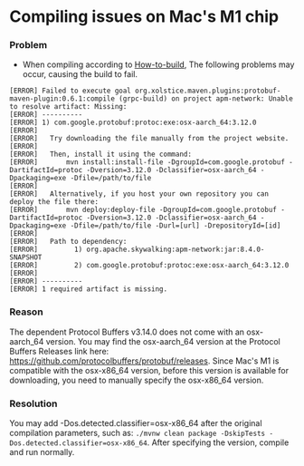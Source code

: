 # Compiling issues on Mac's M1 chip
### Problem
- When compiling according to [How-to-build](../guides/How-to-build.md), The following problems may occur, causing the build to fail.
```
[ERROR] Failed to execute goal org.xolstice.maven.plugins:protobuf-maven-plugin:0.6.1:compile (grpc-build) on project apm-network: Unable to resolve artifact: Missing:
[ERROR] ----------
[ERROR] 1) com.google.protobuf:protoc:exe:osx-aarch_64:3.12.0
[ERROR]
[ERROR]   Try downloading the file manually from the project website.
[ERROR]
[ERROR]   Then, install it using the command:
[ERROR]       mvn install:install-file -DgroupId=com.google.protobuf -DartifactId=protoc -Dversion=3.12.0 -Dclassifier=osx-aarch_64 -Dpackaging=exe -Dfile=/path/to/file
[ERROR]
[ERROR]   Alternatively, if you host your own repository you can deploy the file there:
[ERROR]       mvn deploy:deploy-file -DgroupId=com.google.protobuf -DartifactId=protoc -Dversion=3.12.0 -Dclassifier=osx-aarch_64 -Dpackaging=exe -Dfile=/path/to/file -Durl=[url] -DrepositoryId=[id]
[ERROR]
[ERROR]   Path to dependency:
[ERROR]         1) org.apache.skywalking:apm-network:jar:8.4.0-SNAPSHOT
[ERROR]         2) com.google.protobuf:protoc:exe:osx-aarch_64:3.12.0
[ERROR]
[ERROR] ----------
[ERROR] 1 required artifact is missing.

```

### Reason
The dependent Protocol Buffers v3.14.0 does not come with an osx-aarch_64 version. You may find the osx-aarch_64 version at the Protocol Buffers Releases link here: https://github.com/protocolbuffers/protobuf/releases. Since Mac's M1 is compatible with the osx-x86_64 version, before this version is available for downloading, you need to manually specify the osx-x86_64 version.

### Resolution
You may add -Dos.detected.classifier=osx-x86_64 after the original compilation parameters, such as: `./mvnw clean package -DskipTests -Dos.detected.classifier=osx-x86_64`. After specifying the version, compile and run normally.
